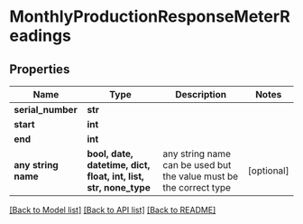 # MonthlyProductionResponseMeterReadings


## Properties
Name | Type | Description | Notes
------------ | ------------- | ------------- | -------------
**serial_number** | **str** |  | 
**start** | **int** |  | 
**end** | **int** |  | 
**any string name** | **bool, date, datetime, dict, float, int, list, str, none_type** | any string name can be used but the value must be the correct type | [optional]

[[Back to Model list]](../README.md#documentation-for-models) [[Back to API list]](../README.md#documentation-for-api-endpoints) [[Back to README]](../README.md)


